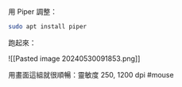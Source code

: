 用 Piper 調整：

```bash
sudo apt install piper
```

跑起來：

![[Pasted image 20240530091853.png]]

用畫面這組就很順暢：靈敏度 250, 1200 dpi
#mouse